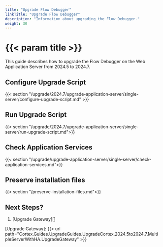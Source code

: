 ```yaml
---
title: "Upgrade Flow Debugger"
linkTitle: "Upgrade Flow Debugger"
description: "Information about upgrading the Flow Debugger."
weight: 30
---
```


# {{< param title >}}

This guide describes how to upgrade the Flow Debugger on the Web Application Server from 2024.5 to 2024.7.

## Configure Upgrade Script

{{< section "/upgrade/2024.7/upgrade-application-server/single-server/configure-upgrade-script.md" >}}

## Run Upgrade Script

{{< section "/upgrade/2024.7/upgrade-application-server/single-server/run-upgrade-script.md">}}

## Check Application Services

{{< section "/upgrade/upgrade-application-server/single-server/check-application-services.md">}}

## Preserve installation files

{{< section "/preserve-installation-files.md">}}

## Next Steps?

1. [Upgrade Gateway][]

[Upgrade Gateway]: {{< url path="Cortex.Guides.UpgradeGuides.UpgradeCortex.2024.5to2024.7.MultipleServerWithHA.UpgradeGateway" >}}

